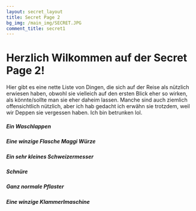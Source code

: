 ```yaml
---
layout: secret_layout
title: Secret Page 2
bg_img: /main_img/SECRET.JPG
comment_title: secret1
---
```


# Herzlich Wilkommen auf der Secret Page 2!

Hier gibt es eine nette Liste von Dingen, die sich auf der Reise als nützlich erwiesen haben, obwohl sie vielleich auf den ersten Blick eher so wirken, als könnte/sollte man sie eher daheim lassen. Manche sind auch ziemlich offensichtlich nützlich, aber ich hab gedacht ich erwähn sie trotzdem, weil wir Deppen sie vergessen haben. Ich bin betrunken lol.

##### Ein Waschlappen

##### Eine winzige Flasche Maggi Würze

##### Ein sehr kleines Schweizermesser

##### Schnüre

##### Ganz normale Pflaster

##### Eine winzige Klammerlmaschine

